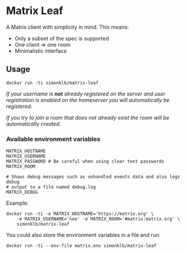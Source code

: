 # Matrix Leaf

A Matrix client with simplicity in mind. This means:

* Only a subset of the spec is supported
* One client => one room
* Minimalistic interface

## Usage

    docker run -ti simonklb/matrix-leaf

*If your username is __not__ already registered on the server and user
registration is enabled on the homeserver you will automatically be
registered.*

*If you try to join a room that does not already exist the room will be
automatically created.*

### Available environment variables

    MATRIX_HOSTNAME
    MATRIX_USERNAME
    MATRIX_PASSWORD # Be careful when using clear text passwords
    MATRIX_ROOM

    # Shows debug messages such as unhandled events data and also logs debug
    # output to a file named debug.log
    MATRIX_DEBUG

Example:

    docker run -ti -e MATRIX_HOSTNAME='https://matrix.org' \
        -e MATRIX_USERNAME='neo' -e MATRIX_ROOM='#matrix:matrix.org' \
        simonklb/matrix-leaf

You could also store the environment variables in a file and run:

    docker run -ti --env-file matrix.env simonklb/matrix-leaf
